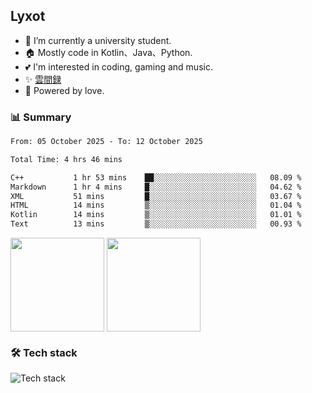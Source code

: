 ## Lyxot
- 🌱 I’m currently a university student.
- 🏠 Mostly code in Kotlin、Java、Python.
- 💕 I'm interested in coding, gaming and music.
- ✨ [雲間録](https://hyli.xyz)
- 🚀 Powered by love.

### 📊 Summary
<!--START_SECTION:waka-->

```txt
From: 05 October 2025 - To: 12 October 2025

Total Time: 4 hrs 46 mins

C++           1 hr 53 mins    ██░░░░░░░░░░░░░░░░░░░░░░░   08.09 %
Markdown      1 hr 4 mins     █░░░░░░░░░░░░░░░░░░░░░░░░   04.62 %
XML           51 mins         █░░░░░░░░░░░░░░░░░░░░░░░░   03.67 %
HTML          14 mins         ▒░░░░░░░░░░░░░░░░░░░░░░░░   01.04 %
Kotlin        14 mins         ▒░░░░░░░░░░░░░░░░░░░░░░░░   01.01 %
Text          13 mins         ▒░░░░░░░░░░░░░░░░░░░░░░░░   00.93 %
```

<!--END_SECTION:waka-->

<p>
<img align="center" height="150" src="https://github-readme-stats.vercel.app/api?username=Lyxot&hide=issues&show_icons=true&hide_border=true&theme=transparent"/>
<img align="center" height="150" src="https://github-readme-stats.vercel.app/api/top-langs/?username=Lyxot&layout=compact&hide=javascript,html,css&hide_border=true&theme=transparent" />
</p>

### 🛠️ Tech stack
![Tech stack](https://skillicons.dev/icons?i=kotlin,java,py,cs,cpp,rust,docker,linux,windows,androidstudio,vscode&theme=light)
